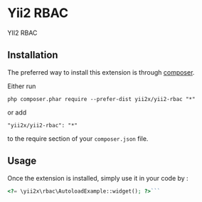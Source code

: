 Yii2 RBAC
=========
YII2 RBAC

Installation
------------

The preferred way to install this extension is through [composer](http://getcomposer.org/download/).

Either run

```
php composer.phar require --prefer-dist yii2x/yii2-rbac "*"
```

or add

```
"yii2x/yii2-rbac": "*"
```

to the require section of your `composer.json` file.


Usage
-----

Once the extension is installed, simply use it in your code by  :

```php
<?= \yii2x\rbac\AutoloadExample::widget(); ?>```
